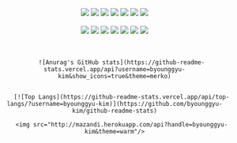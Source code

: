 <div align="center">
    <div align="center">
        <img src="https://img.shields.io/badge/Javascript-F7DF1E?style=flat-square&logo=javascript&logoColor=black"/>
        <img src="https://img.shields.io/badge/TypeScript-3178C6?style=flat-square&logo=typescript&logoColor=black"/>
        <img src="https://img.shields.io/badge/React-61DAFB?style=flat-square&logo=react&logoColor=white"/>
        <img src="https://img.shields.io/badge/ReactNative-61DAFB?style=flat-square&logo=react&logoColor=white"/>
        <img src="https://img.shields.io/badge/ReactRouter-CA4245?style=flat-square&logo=react-router&logoColor=white"/>
        <img src="https://img.shields.io/badge/CSS3-1572B6?style=flat-square&logo=CSS3&logoColor=white"/>
        <img src="https://img.shields.io/badge/Sass-CC6699?style=flat-square&logo=Sass&logoColor=white"/>
    </div>
    <br />
    <div align="center">
        <img src="https://img.shields.io/badge/StyledComponents-DB7093?style=flat-square&logo=styled-components&logoColor=white"/>
        <img src="https://img.shields.io/badge/iOS-000000?style=flat-square&logo=iOS&logoColor=white"/>
        <img src="https://img.shields.io/badge/AndroidStudio-3DDC84?style=flat-square&logo=AndroidStudio&logoColor=white"/>
        <img src="https://img.shields.io/badge/Xcode-147EFB?style=flat-square&logo=Xcode&logoColor=white"/>
        <img src="https://img.shields.io/badge/C-A8B9CC?style=flat-square&logo=C&logoColor=white"/>
        <img src="https://img.shields.io/badge/Git-F05032?style=flat-square&logo=Git&logoColor=white"/>
        <img src="https://img.shields.io/badge/Github-181717?style=flat-square&logo=Github&logoColor=white"/>
    </div>
    <br/><br/>
        
        ![Anurag's GitHub stats](https://github-readme-stats.vercel.app/api?username=byounggyu-kim&show_icons=true&theme=merko)

        
        [![Top Langs](https://github-readme-stats.vercel.app/api/top-langs/?username=byounggyu-kim)](https://github.com/byounggyu-kim/github-readme-stats)
 
        <img src="http://mazandi.herokuapp.com/api?handle=byounggyu-kim&theme=warm"/>
    
</div>
<!--
**byounggyu-kim/byounggyu-kim** is a ✨ _special_ ✨ repository because its `README.md` (this file) appears on your GitHub profile.

Here are some ideas to get you started:

- 🔭 I’m currently working on ...
- 🌱 I’m currently learning ...
- 👯 I’m looking to collaborate on ...
- 🤔 I’m looking for help with ...
- 💬 Ask me about ...
- 📫 How to reach me: ...
- 😄 Pronouns: ...
- ⚡ Fun fact: ...
-->

   
